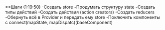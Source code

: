 **Шаги (1:19:50)
-Создать store
-Продумать структуру state
-Создать типы действий
-Создать действия (action creators)
-Создать reducers
-Обернуть всё в Provider и передать ему store
-Поключить компоненты с connect(mapState, mapDispatc)(baseComponent)